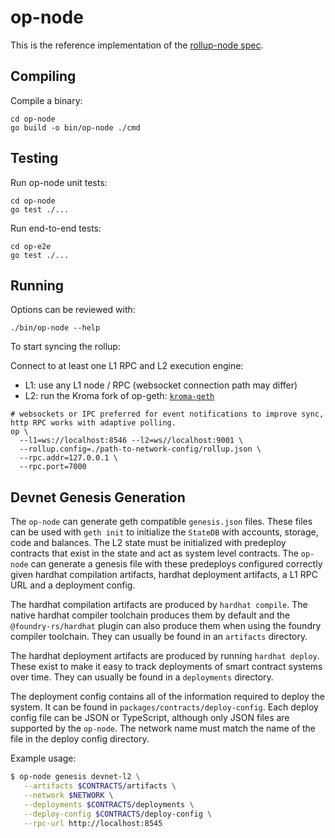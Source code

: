 # op-node

This is the reference implementation of the [rollup-node spec](https://github.com/kroma-network/kroma-specs/blob/main/specs/protocol/rollup-node.md).

## Compiling

Compile a binary:
```shell
cd op-node
go build -o bin/op-node ./cmd
```

## Testing

Run op-node unit tests:
```shell
cd op-node
go test ./...
```

Run end-to-end tests:
```shell
cd op-e2e
go test ./...
```

## Running

Options can be reviewed with:

```shell
./bin/op-node --help
```

To start syncing the rollup:

Connect to at least one L1 RPC and L2 execution engine:

- L1: use any L1 node / RPC (websocket connection path may differ)
- L2: run the Kroma fork of op-geth: [`kroma-geth`](https://github.com/kroma-network/go-ethereum)

```shell
# websockets or IPC preferred for event notifications to improve sync, http RPC works with adaptive polling.
op \
  --l1=ws://localhost:8546 --l2=ws//localhost:9001 \
  --rollup.config=./path-to-network-config/rollup.json \
  --rpc.addr=127.0.0.1 \
  --rpc.port=7000
```

## Devnet Genesis Generation

The `op-node` can generate geth compatible `genesis.json` files. These files
can be used with `geth init` to initialize the `StateDB` with accounts, storage,
code and balances. The L2 state must be initialized with predeploy contracts
that exist in the state and act as system level contracts. The `op-node` can
generate a genesis file with these predeploys configured correctly given
hardhat compilation artifacts, hardhat deployment artifacts, a L1 RPC URL
and a deployment config.

The hardhat compilation artifacts are produced by `hardhat compile`. The native
hardhat compiler toolchain produces them by default and the
`@foundry-rs/hardhat` plugin can also produce them when using the foundry
compiler toolchain. They can usually be found in an `artifacts` directory.

The hardhat deployment artifacts are produced by running `hardhat deploy`. These
exist to make it easy to track deployments of smart contract systems over time.
They can usually be found in a `deployments` directory.

The deployment config contains all of the information required to deploy the
system. It can be found in `packages/contracts/deploy-config`. Each
deploy config file can be JSON or TypeScript, although only JSON files are
supported by the `op-node`. The network name must match the name of the file
in the deploy config directory.

Example usage:

```bash
$ op-node genesis devnet-l2 \
   --artifacts $CONTRACTS/artifacts \
   --network $NETWORK \
   --deployments $CONTRACTS/deployments \
   --deploy-config $CONTRACTS/deploy-config \
   --rpc-url http://localhost:8545
```
